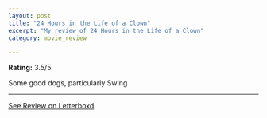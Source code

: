 ```yaml
---
layout: post
title: "24 Hours in the Life of a Clown"
excerpt: "My review of 24 Hours in the Life of a Clown"
category: movie_review

---
```


**Rating:** 3.5/5

Some good dogs, particularly Swing

<hr>

[See Review on Letterboxd](https://boxd.it/1ZXQxL)
